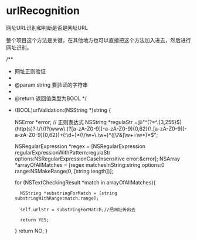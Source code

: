 # urlRecognition
网址URL识别和判断是否是网址URL


整个项目这个方法是关键，在其他地方也可以直接把这个方法加入进去，然后进行网址识别。

/**
 * 网址正则验证
 *
 *  @param string 要验证的字符串
 *
 *  @return 返回值类型为BOOL
 */
- (BOOL)urlValidation:(NSString *)string {
    
    NSError *error;
    // 正则表达式
    NSString *regulaStr =@"^(?=^.{3,255}$)(http(s)?:\/\/)?(www\.)?[a-zA-Z0-9][-a-zA-Z0-9]{0,62}(\.[a-zA-Z0-9][-a-zA-Z0-9]{0,62})+(:\d+)*(\/\w+\.\w+)*([\?&]\w+=\w*)*$";
    
    NSRegularExpression *regex = [NSRegularExpression regularExpressionWithPattern:regulaStr
                                                                           options:NSRegularExpressionCaseInsensitive
                                                                             error:&error];
    NSArray *arrayOfAllMatches = [regex matchesInString:string options:0 range:NSMakeRange(0, [string length])];
    
    for (NSTextCheckingResult *match in arrayOfAllMatches){
        
        NSString *substringForMatch = [string substringWithRange:match.range];
        
        self.urlStr = substringForMatch;//把网址传出去
        
        return YES;
    }
    return NO;
}

